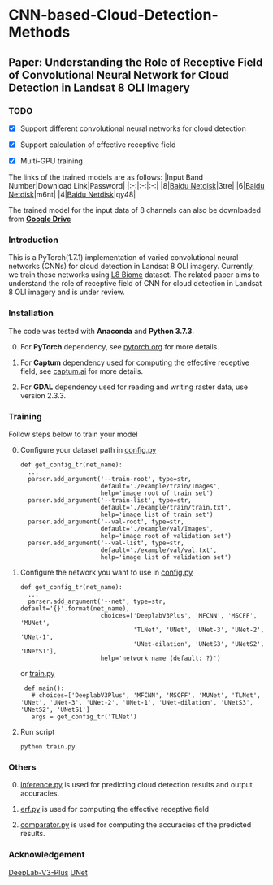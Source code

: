 # CNN-based-Cloud-Detection-Methods
## Paper: Understanding the Role of Receptive Field of Convolutional Neural Network for Cloud Detection in Landsat 8 OLI Imagery

### TODO
- [x] Support different convolutional neural networks for cloud detection
- [x] Support calculation of effective receptive field
- [x] Multi-GPU training



The links of the trained models are as follows:
|Input Band Number|Download Link|Password|
|:-:|:-:|:-:|
|8|[Baidu Netdisk](https://pan.baidu.com/s/1obbeQlKybN40EW5lO6XUqQ?pwd=3tre)|3tre|
|6|[Baidu Netdisk](https://pan.baidu.com/s/1xAf6PnOfokroxmcQlIUhUA?pwd=m6nt)|m6nt|
|4|[Baidu Netdisk](https://pan.baidu.com/s/1nYHaIWZ0aA3MsxqHdviG5Q?pwd=qy48)|qy48|

The trained model for the input data of 8 channels can also be downloaded from **[Google Drive](https://drive.google.com/drive/folders/1Av1Gl3WEug_G2UC4WZgddI1YVdvCiwfW?usp=sharing)**



### Introduction
This is a PyTorch(1.7.1) implementation of varied convolutional neural networks (CNNs) for cloud detection in Landsat 8 OLI imagery. Currently, we train these networks using [L8 Biome](https://landsat.usgs.gov/landsat-8-cloud-cover-assessment-validation-data) dataset. The related paper aims to understand the role of receptive field of CNN for cloud detection in Landsat 8 OLI imagery and is under review.



### Installation
The code was tested with **Anaconda** and **Python 3.7.3**.

0. For **PyTorch** dependency, see [pytorch.org](https://pytorch.org/) for more details.

1. For **Captum** dependency used for computing the effective receptive field, see [captum.ai](https://captum.ai/) for more details.

2. For **GDAL** dependency used for reading and writing raster data, use version 2.3.3.



### Training
Follow steps below to train your model

0. Configure your dataset path in [config.py](https://github.com/LK-Peng/CNN-based-Cloud-Detection-Methods/blob/main/config.py)
    ```Shell
    def get_config_tr(net_name):
      ...
      parser.add_argument('--train-root', type=str,
                          default='./example/train/Images',
                          help='image root of train set')
      parser.add_argument('--train-list', type=str,
                          default='./example/train/train.txt',
                          help='image list of train set')
      parser.add_argument('--val-root', type=str,
                          default='./example/val/Images',
                          help='image root of validation set')
      parser.add_argument('--val-list', type=str,
                          default='./example/val/val.txt',
                          help='image list of validation set')
    ```
    
1. Configure the network you want to use in [config.py](https://github.com/LK-Peng/CNN-based-Cloud-Detection-Methods/blob/main/config.py) 
    ```Shell
    def get_config_tr(net_name):
      ...
      parser.add_argument('--net', type=str, default='{}'.format(net_name),
                          choices=['DeeplabV3Plus', 'MFCNN', 'MSCFF', 'MUNet',
                                   'TLNet', 'UNet', 'UNet-3', 'UNet-2', 'UNet-1',
                                   'UNet-dilation', 'UNetS3', 'UNetS2', 'UNetS1'],
                          help='network name (default: ?)')
    ```
    
    or [train.py](https://github.com/LK-Peng/CNN-based-Cloud-Detection-Methods/blob/main/train.py)
    
    ```Shell
     def main():
       # choices=['DeeplabV3Plus', 'MFCNN', 'MSCFF', 'MUNet', 'TLNet', 'UNet', 'UNet-3', 'UNet-2', 'UNet-1', 'UNet-dilation', 'UNetS3', 'UNetS2', 'UNetS1']
       args = get_config_tr('TLNet')
     ```

2. Run script
     ```Shell
     python train.py
     ```
     
### Others
0. [inference.py](https://github.com/LK-Peng/CNN-based-Cloud-Detection-Methods/blob/main/inference.py) is used for predicting cloud detection results and output accuracies.

1. [erf.py](https://github.com/LK-Peng/CNN-based-Cloud-Detection-Methods/blob/main/erf.py) is used for computing the effective receptive field

2. [comparator.py](https://github.com/LK-Peng/CNN-based-Cloud-Detection-Methods/blob/main/comparator.py) is used for computing the accuracies of the predicted results.



### Acknowledgement
[DeepLab-V3-Plus](https://github.com/jfzhang95/pytorch-deeplab-xception)
[UNet](https://github.com/milesial/Pytorch-UNet)
